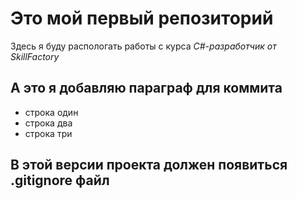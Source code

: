 # Это мой первый репозиторий
Здесь я буду распологать работы с курса *C#-разработчик от SkillFactory*

## А это я добавляю параграф для коммита
* строка один
* строка два
* строка три

## В этой версии проекта должен появиться .gitignore файл
 